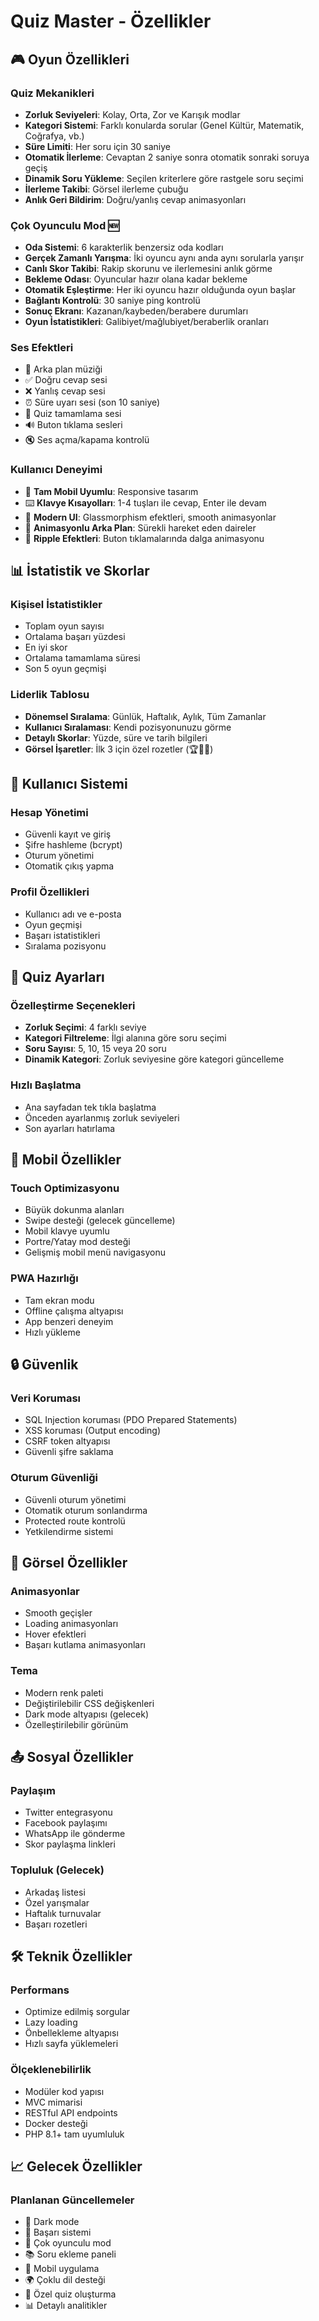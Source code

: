 # Quiz Master - Özellikler

## 🎮 Oyun Özellikleri

### Quiz Mekanikleri
- **Zorluk Seviyeleri**: Kolay, Orta, Zor ve Karışık modlar
- **Kategori Sistemi**: Farklı konularda sorular (Genel Kültür, Matematik, Coğrafya, vb.)
- **Süre Limiti**: Her soru için 30 saniye
- **Otomatik İlerleme**: Cevaptan 2 saniye sonra otomatik sonraki soruya geçiş
- **Dinamik Soru Yükleme**: Seçilen kriterlere göre rastgele soru seçimi
- **İlerleme Takibi**: Görsel ilerleme çubuğu
- **Anlık Geri Bildirim**: Doğru/yanlış cevap animasyonları

### Çok Oyunculu Mod 🆕
- **Oda Sistemi**: 6 karakterlik benzersiz oda kodları
- **Gerçek Zamanlı Yarışma**: İki oyuncu aynı anda aynı sorularla yarışır
- **Canlı Skor Takibi**: Rakip skorunu ve ilerlemesini anlık görme
- **Bekleme Odası**: Oyuncular hazır olana kadar bekleme
- **Otomatik Eşleştirme**: Her iki oyuncu hazır olduğunda oyun başlar
- **Bağlantı Kontrolü**: 30 saniye ping kontrolü
- **Sonuç Ekranı**: Kazanan/kaybeden/berabere durumları
- **Oyun İstatistikleri**: Galibiyet/mağlubiyet/beraberlik oranları

### Ses Efektleri
- 🎵 Arka plan müziği
- ✅ Doğru cevap sesi
- ❌ Yanlış cevap sesi
- ⏰ Süre uyarı sesi (son 10 saniye)
- 🎉 Quiz tamamlama sesi
- 🔊 Buton tıklama sesleri
- 🔇 Ses açma/kapama kontrolü

### Kullanıcı Deneyimi
- 📱 **Tam Mobil Uyumlu**: Responsive tasarım
- ⌨️ **Klavye Kısayolları**: 1-4 tuşları ile cevap, Enter ile devam
- 🎨 **Modern UI**: Glassmorphism efektleri, smooth animasyonlar
- 🌊 **Animasyonlu Arka Plan**: Sürekli hareket eden daireler
- 💫 **Ripple Efektleri**: Buton tıklamalarında dalga animasyonu

## 📊 İstatistik ve Skorlar

### Kişisel İstatistikler
- Toplam oyun sayısı
- Ortalama başarı yüzdesi
- En iyi skor
- Ortalama tamamlama süresi
- Son 5 oyun geçmişi

### Liderlik Tablosu
- **Dönemsel Sıralama**: Günlük, Haftalık, Aylık, Tüm Zamanlar
- **Kullanıcı Sıralaması**: Kendi pozisyonunuzu görme
- **Detaylı Skorlar**: Yüzde, süre ve tarih bilgileri
- **Görsel İşaretler**: İlk 3 için özel rozetler (🏆🥈🥉)

## 👤 Kullanıcı Sistemi

### Hesap Yönetimi
- Güvenli kayıt ve giriş
- Şifre hashleme (bcrypt)
- Oturum yönetimi
- Otomatik çıkış yapma

### Profil Özellikleri
- Kullanıcı adı ve e-posta
- Oyun geçmişi
- Başarı istatistikleri
- Sıralama pozisyonu

## 🎯 Quiz Ayarları

### Özelleştirme Seçenekleri
- **Zorluk Seçimi**: 4 farklı seviye
- **Kategori Filtreleme**: İlgi alanına göre soru seçimi
- **Soru Sayısı**: 5, 10, 15 veya 20 soru
- **Dinamik Kategori**: Zorluk seviyesine göre kategori güncelleme

### Hızlı Başlatma
- Ana sayfadan tek tıkla başlatma
- Önceden ayarlanmış zorluk seviyeleri
- Son ayarları hatırlama

## 📱 Mobil Özellikler

### Touch Optimizasyonu
- Büyük dokunma alanları
- Swipe desteği (gelecek güncelleme)
- Mobil klavye uyumlu
- Portre/Yatay mod desteği
- Gelişmiş mobil menü navigasyonu

### PWA Hazırlığı
- Tam ekran modu
- Offline çalışma altyapısı
- App benzeri deneyim
- Hızlı yükleme

## 🔒 Güvenlik

### Veri Koruması
- SQL Injection koruması (PDO Prepared Statements)
- XSS koruması (Output encoding)
- CSRF token altyapısı
- Güvenli şifre saklama

### Oturum Güvenliği
- Güvenli oturum yönetimi
- Otomatik oturum sonlandırma
- Protected route kontrolü
- Yetkilendirme sistemi

## 🎨 Görsel Özellikler

### Animasyonlar
- Smooth geçişler
- Loading animasyonları
- Hover efektleri
- Başarı kutlama animasyonları

### Tema
- Modern renk paleti
- Değiştirilebilir CSS değişkenleri
- Dark mode altyapısı (gelecek)
- Özelleştirilebilir görünüm

## 📤 Sosyal Özellikler

### Paylaşım
- Twitter entegrasyonu
- Facebook paylaşımı
- WhatsApp ile gönderme
- Skor paylaşma linkleri

### Topluluk (Gelecek)
- Arkadaş listesi
- Özel yarışmalar
- Haftalık turnuvalar
- Başarı rozetleri

## 🛠️ Teknik Özellikler

### Performans
- Optimize edilmiş sorgular
- Lazy loading
- Önbellekleme altyapısı
- Hızlı sayfa yüklemeleri

### Ölçeklenebilirlik
- Modüler kod yapısı
- MVC mimarisi
- RESTful API endpoints
- Docker desteği
- PHP 8.1+ tam uyumluluk

## 📈 Gelecek Özellikler

### Planlanan Güncellemeler
- 🌙 Dark mode
- 🏅 Başarı sistemi
- 👥 Çok oyunculu mod
- 📚 Soru ekleme paneli
- 📱 Mobil uygulama
- 🌍 Çoklu dil desteği
- 🎯 Özel quiz oluşturma
- 📊 Detaylı analitikler
